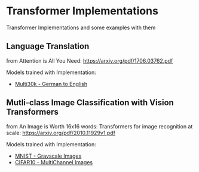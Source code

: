 # Transformer Implementations 

Transformer Implementations and some examples with them

## Language Translation

from Attention is All You Need: https://arxiv.org/pdf/1706.03762.pdf

Models trained with Implementation:
<ul>
  <li><a href="https://github.com/UdbhavPrasad072300/Transformer-Implementations/blob/main/Language%20Translation.ipynb">Multi30k - German to English</a></li>
</ul>

## Mutli-class Image Classification with Vision Transformers

from An Image is Worth 16x16 words: Transformers for image recognition at scale: https://arxiv.org/pdf/2010.11929v1.pdf

Models trained with Implementation:
<ul>
 <li><a href="https://github.com/UdbhavPrasad072300/Transformer-Implementations/blob/main/MNIST%20Classification%20-%20%20Vision%20Transformers.ipynb">MNIST - Grayscale Images</a></li>
  <li><a href="">CIFAR10 - MultiChannel Images</a></li>
</ul>
